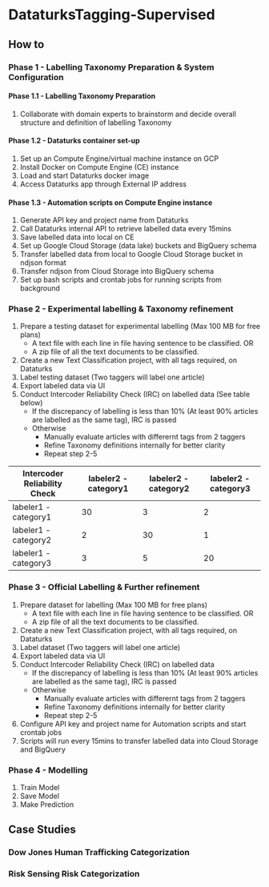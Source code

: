# DataturksTagging-Supervised

## How to

### Phase 1 - Labelling Taxonomy Preparation & System Configuration

#### Phase 1.1 - Labelling Taxonomy Preparation 
1. Collaborate with domain experts to brainstorm and decide overall structure and definition of labelling Taxonomy

#### Phase 1.2 - Dataturks container set-up
1. Set up an Compute Engine/virtual machine instance on GCP
2. Install Docker on Compute Engine (CE) instance
3. Load and start Dataturks docker image
4. Access Dataturks app through External IP address

#### Phase 1.3 - Automation scripts on Compute Engine instance
1. Generate API key and project name from Dataturks
2. Call Dataturks internal API to retrieve labelled data every 15mins
3. Save labelled data into local on CE
4. Set up Google Cloud Storage (data lake) buckets and BigQuery schema 
5. Transfer labelled data from local to Google Cloud Storage bucket in ndjson format
6. Transfer ndjson from Cloud Storage into BigQuery schema
7. Set up bash scripts and crontab jobs for running scripts from background


### Phase 2 - Experimental labelling & Taxonomy refinement
1. Prepare a testing dataset for experimental labelling (Max 100 MB for free plans)
   -  A text file with each line in file having sentence to be classified. OR
   -  A zip file of all the text documents to be classified. 
2. Create a new Text Classification project, with all tags required, on Dataturks
3. Label testing dataset (Two taggers will label one article)
5. Export labeled data via UI
6. Conduct Intercoder Reliability Check (IRC) on labelled data (See table below)
   - If the discrepancy of labelling is less than 10% (At least 90% articles are labelled as the same tag), IRC is passed
   - Otherwise
     - Manually evaluate articles with differernt tags from 2 taggers
     - Refine Taxonomy definitions internally for better clarity
     - Repeat step 2-5

| Intercoder Reliability Check  | labeler2 - category1 | labeler2 - category2 | labeler2 - category3 |
| --- | --- | --- | --- |
| labeler1 - category1 | 30 |3 |2 |
| labeler1 - category2 | 2 |30 |1 |
| labeler1 - category3 | 3 |5 |20 |

### Phase 3 - Official Labelling & Further refinement
1. Prepare dataset for labelling (Max 100 MB for free plans)
   -  A text file with each line in file having sentence to be classified. OR
   -  A zip file of all the text documents to be classified. 
2. Create a new Text Classification project, with all tags required, on Dataturks
3. Label dataset (Two taggers will label one article)
4. Export labeled data via UI
5. Conduct Intercoder Reliability Check (IRC) on labelled data
   - If the discrepancy of labelling is less than 10% (At least 90% articles are labelled as the same tag), IRC is passed
   - Otherwise
     - Manually evaluate articles with differernt tags from 2 taggers
     - Refine Taxonomy definitions internally for better clarity
     - Repeat step 2-5
6. Configure API key and project name for Automation scripts and start crontab jobs
7. Scripts will run every 15mins to transfer labelled data into Cloud Storage and BigQuery

### Phase 4 - Modelling
1. Train Model
2. Save Model 
3. Make Prediction

## Case Studies

### Dow Jones Human Trafficking Categorization 

### Risk Sensing Risk Categorization 
